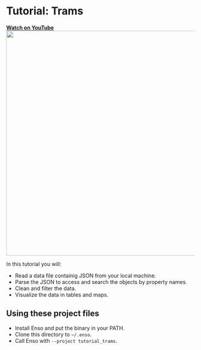 # Tutorial: Trams

<a href="https://www.youtube.com/watch?v=XReCQMZUmuE">
<b>Watch on YouTube</b>
<br>
<img src="https://user-images.githubusercontent.com/1790822/105635673-650ca480-5e64-11eb-962e-91c465703f82.png" width=600/>
</a>

In this tutorial you will:

- Read a data file containig JSON from your local machine.
- Parse the JSON to access and search the objects by property names.
- Clean and filter the data.
- Visualize the data in tables and maps.

## Using these project files

- Install Enso and put the binary in your PATH. 
- Clone this directory to `~/.enso`.
- Call Enso with `--project tutorial_trams`. 
